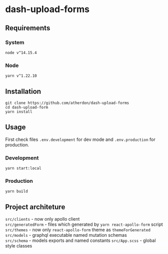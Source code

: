 # dash-upload-forms

## Requirements
### System
```
node v^14.15.4
```
### Node
```
yarn v^1.22.10
```

## Installation
```
git clone https://github.com/atherdon/dash-upload-forms
cd dash-upload-form
yarn install
```
## Usage
First check files `.env.development` for dev mode and `.env.production` for production.  
### Development
```
yarn start:local
```
### Production
```
yarn build
```
## Project architeture
`src/clients` - now only apollo client  
`src/generatedForm` - files which generated by `yarn react-apollo-form` script  
`src/themes` - now only `react-apollo-form` theme as `themeForGenerated`  
`src/models` - graphql executable named mutation schemas  
`src/schema` - models exports and named constants
`src/App.scss` - global style classes  
